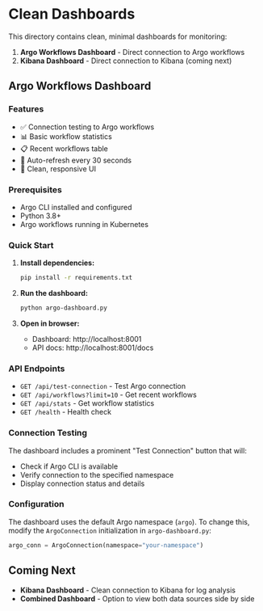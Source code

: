 # Clean Dashboards

This directory contains clean, minimal dashboards for monitoring:

1. **Argo Workflows Dashboard** - Direct connection to Argo workflows
2. **Kibana Dashboard** - Direct connection to Kibana (coming next)

## Argo Workflows Dashboard

### Features
- ✅ Connection testing to Argo workflows
- 📊 Basic workflow statistics
- 📋 Recent workflows table
- 🔄 Auto-refresh every 30 seconds
- 🎨 Clean, responsive UI

### Prerequisites
- Argo CLI installed and configured
- Python 3.8+
- Argo workflows running in Kubernetes

### Quick Start

1. **Install dependencies:**
   ```bash
   pip install -r requirements.txt
   ```

2. **Run the dashboard:**
   ```bash
   python argo-dashboard.py
   ```

3. **Open in browser:**
   - Dashboard: http://localhost:8001
   - API docs: http://localhost:8001/docs

### API Endpoints

- `GET /api/test-connection` - Test Argo connection
- `GET /api/workflows?limit=10` - Get recent workflows
- `GET /api/stats` - Get workflow statistics
- `GET /health` - Health check

### Connection Testing

The dashboard includes a prominent "Test Connection" button that will:
- Check if Argo CLI is available
- Verify connection to the specified namespace
- Display connection status and details

### Configuration

The dashboard uses the default Argo namespace (`argo`). To change this, modify the `ArgoConnection` initialization in `argo-dashboard.py`:

```python
argo_conn = ArgoConnection(namespace="your-namespace")
```

## Coming Next

- **Kibana Dashboard** - Clean connection to Kibana for log analysis
- **Combined Dashboard** - Option to view both data sources side by side 